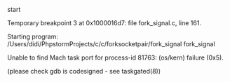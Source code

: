  start

Temporary breakpoint 3 at 0x1000016d7: file fork\_signal.c, line 161.

Starting program: /Users/didi/PhpstormProjects/c/c/forksocketpair/fork\_signal fork\_signal

Unable to find Mach task port for process-id 81763: \(os/kern\) failure \(0x5\).

 \(please check gdb is codesigned - see taskgated\(8\)\)



